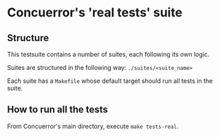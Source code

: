 # Concuerror's 'real tests' suite

## Structure

This testsuite contains a number of suites, each following its own
logic.

Suites are structured in the following way:
`./suites/<suite_name>`

Each suite has a `Makefile` whose default target should run all tests
in the suite.

## How to run all the tests

From Concuerror's main directory, execute `make tests-real`.
